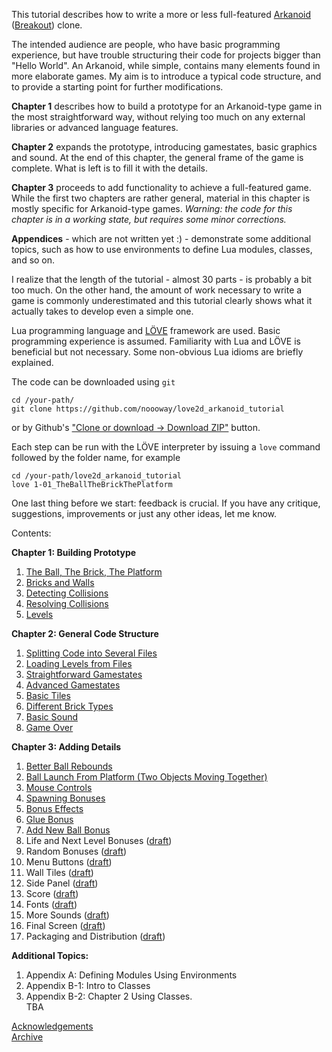 This tutorial describes how to write a more or less full-featured [Arkanoid](https://en.wikipedia.org/wiki/Arkanoid) ([Breakout](https://en.wikipedia.org/wiki/Breakout_%28video_game%29)) clone. 

The intended audience are people, who have basic programming experience, but have
trouble structuring their code for projects bigger than "Hello World".
An Arkanoid, while simple, contains many elements found in more elaborate games.
My aim is to introduce a typical code structure,
and to provide a starting point for further modifications.

**Chapter 1** describes how to build a prototype for an Arkanoid-type 
game in the most straightforward way,
without relying too much on any external libraries or advanced language features. 

**Chapter 2** expands the prototype, introducing gamestates, basic graphics and sound.
At the end of this chapter, the general frame of the game is complete. What is left
is to fill it with the details. 

**Chapter 3** proceeds to add functionality to achieve a full-featured game. 
While the first two chapters are rather general, material in this chapter is mostly 
specific for Arkanoid-type games.
*Warning: the code for this chapter is in a working state, but requires some minor corrections.*

**Appendices** - which are not written yet :) - demonstrate some additional topics, such as how to use environments to 
define Lua modules, classes, and so on.

I realize that the length of the tutorial - almost 30 parts -
is probably a bit too much. On the other hand,
the amount of work necessary to write a game is
commonly underestimated and this tutorial 
clearly shows what it actually takes to develop even a simple one.

Lua programming language and [LÖVE](https://love2d.org/) framework are used.
Basic programming experience is assumed.
Familiarity with Lua and LÖVE is beneficial but not necessary.
Some non-obvious Lua idioms are briefly explained.

The code can be downloaded using `git` 
```
cd /your-path/
git clone https://github.com/noooway/love2d_arkanoid_tutorial
```
or by Github's ["Clone or download -> Download ZIP"](https://github.com/noooway/love2d_arkanoid_tutorial/archive/master.zip) button.

Each step can be run with the LÖVE interpreter by issuing a `love` 
command followed by the folder name, for example
```
cd /your-path/love2d_arkanoid_tutorial
love 1-01_TheBallTheBrickThePlatform 
```

One last thing before we start: feedback is crucial.
If you have any critique, suggestions, improvements or just any other ideas, let me know. 

Contents:

**Chapter 1: Building Prototype**  

1. [The Ball, The Brick, The Platform](https://github.com/noooway/love2d_arkanoid_tutorial/wiki/The-Ball,-The-Brick,-The-Platform)
2. [Bricks and Walls](https://github.com/noooway/love2d_arkanoid_tutorial/wiki/Bricks-and-Walls)
3. [Detecting Collisions](https://github.com/noooway/love2d_arkanoid_tutorial/wiki/Detecting-Collisions)
4. [Resolving Collisions](https://github.com/noooway/love2d_arkanoid_tutorial/wiki/Resolving-Collisions)
5. [Levels](https://github.com/noooway/love2d_arkanoid_tutorial/wiki/Levels)

<!-- -->

**Chapter 2: General Code Structure**  

1. [Splitting Code into Several Files](https://github.com/noooway/love2d_arkanoid_tutorial/wiki/Splitting-Code-Into-Several-Files)  
2. [Loading Levels from Files](https://github.com/noooway/love2d_arkanoid_tutorial/wiki/Loading-Levels-From-Files)
3. [Straightforward Gamestates](https://github.com/noooway/love2d_arkanoid_tutorial/wiki/Straightforward-Gamestates)
4. [Advanced Gamestates](https://github.com/noooway/love2d_arkanoid_tutorial/wiki/Advanced-Gamestates)    
5. [Basic Tiles](https://github.com/noooway/love2d_arkanoid_tutorial/wiki/Basic-Tiles)
6. [Different Brick Types](https://github.com/noooway/love2d_arkanoid_tutorial/wiki/Different-Brick-Types)  
7. [Basic Sound](https://github.com/noooway/love2d_arkanoid_tutorial/wiki/Basic-Sound)  
8. [Game Over](https://github.com/noooway/love2d_arkanoid_tutorial/wiki/Game-Over)

<!-- -->
 **Chapter 3: Adding Details**

1. [Better Ball Rebounds](https://github.com/noooway/love2d_arkanoid_tutorial/wiki/Better-Ball-Rebounds)
2. [Ball Launch From Platform (Two Objects Moving Together)](https://github.com/noooway/love2d_arkanoid_tutorial/wiki/Ball-Launch-From-Platform)
3. [Mouse Controls](https://github.com/noooway/love2d_arkanoid_tutorial/wiki/Mouse-Controls)
4. [Spawning Bonuses](https://github.com/noooway/love2d_arkanoid_tutorial/wiki/Spawning-Bonuses)
5. [Bonus Effects](https://github.com/noooway/love2d_arkanoid_tutorial/wiki/Bonus-effects)
6. [Glue Bonus](https://github.com/noooway/love2d_arkanoid_tutorial/wiki/Glue-Bonus)
7. [Add New Ball Bonus](https://github.com/noooway/love2d_arkanoid_tutorial/wiki/Add-New-Ball-Bonus)
8. Life and Next Level Bonuses ([draft](https://github.com/noooway/love2d_arkanoid_tutorial/wiki/Life-and-Next-Level-Bonuses))  
9. Random Bonuses ([draft](https://github.com/noooway/love2d_arkanoid_tutorial/wiki/Random-Bonuses))
10. Menu Buttons ([draft](https://github.com/noooway/love2d_arkanoid_tutorial/wiki/Menu-Buttons))
11. Wall Tiles ([draft](https://github.com/noooway/love2d_arkanoid_tutorial/wiki/Wall-Tiles))
12. Side Panel ([draft](https://github.com/noooway/love2d_arkanoid_tutorial/wiki/Side-Panel))  
13. Score ([draft](https://github.com/noooway/love2d_arkanoid_tutorial/wiki/Score))
14. Fonts ([draft](https://github.com/noooway/love2d_arkanoid_tutorial/wiki/Fonts))
15. More Sounds ([draft](https://github.com/noooway/love2d_arkanoid_tutorial/wiki/More-Sounds))
16. Final Screen ([draft](https://github.com/noooway/love2d_arkanoid_tutorial/wiki/Final-Screen))
17. Packaging and Distribution ([draft](https://github.com/noooway/love2d_arkanoid_tutorial/wiki/Packaging-and-Distribution))

<!-- -->
**Additional Topics:**

1. Appendix A: Defining Modules Using Environments  
2. Appendix B-1: Intro to Classes 
3. Appendix B-2: Chapter 2 Using Classes.  
TBA

[Acknowledgements](https://github.com/noooway/love2d_arkanoid_tutorial/wiki/Acknowledgements)  
[Archive](https://github.com/noooway/love2d_arkanoid_tutorial/wiki/Archive)
